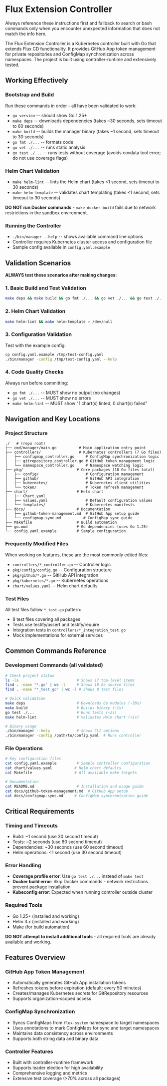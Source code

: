 # Flux Extension Controller

Always reference these instructions first and fallback to search or bash commands only when you encounter unexpected information that does not match the info here.

The Flux Extension Controller is a Kubernetes controller built with Go that extends Flux CD functionality. It provides GitHub App token management for private repositories and ConfigMap synchronization across namespaces. The project is built using controller-runtime and extensively tested.

## Working Effectively

### Bootstrap and Build
Run these commands in order - all have been validated to work:

- `go version` -- should show Go 1.25+
- `make deps` -- downloads dependencies (takes ~30 seconds, sets timeout to 60 seconds)
- `make build` -- builds the manager binary (takes ~1 second, sets timeout to 30 seconds)
- `go fmt ./...` -- formats code
- `go vet ./...` -- runs static analysis
- `go test ./...` -- runs tests without coverage (avoids covdata tool error; do not use coverage flags)

### Helm Chart Validation
- `make helm-lint` -- lints the Helm chart (takes <1 second, sets timeout to 30 seconds)
- `make helm-template` -- validates chart templating (takes <1 second, sets timeout to 30 seconds)

**DO NOT run Docker commands** - `make docker-build` fails due to network restrictions in the sandbox environment.

### Running the Controller
- `./bin/manager --help` -- shows available command line options
- Controller requires Kubernetes cluster access and configuration file
- Sample config available in `config.yaml.example`

## Validation Scenarios

**ALWAYS test these scenarios after making changes:**

### 1. Basic Build and Test Validation
```bash
make deps && make build && go fmt ./... && go vet ./... && go test ./...
```

### 2. Helm Chart Validation
```bash
make helm-lint && make helm-template > /dev/null
```

### 3. Configuration Validation
Test with the example config:
```bash
cp config.yaml.example /tmp/test-config.yaml
./bin/manager -config /tmp/test-config.yaml --help
```

### 4. Code Quality Checks
Always run before committing:
- `go fmt ./...` -- MUST show no output (no changes)
- `go vet ./...` -- MUST show no errors
- `make helm-lint` -- MUST show "1 chart(s) linted, 0 chart(s) failed"

## Navigation and Key Locations

### Project Structure
```
./   # (repo root)
├── cmd/manager/main.go          # Main application entry point
├── controllers/                 # Kubernetes controllers (7 Go files)
│   ├── configmap_controller.go     # ConfigMap synchronization logic
│   ├── gitrepository_controller.go # GitHub token management logic
│   └── namespace_controller.go     # Namespace watching logic
├── pkg/                        # Core packages (18 Go files total)
│   ├── config/                     # Configuration management
│   ├── github/                     # GitHub API integration
│   ├── kubernetes/                 # Kubernetes client utilities
│   └── token/                      # Token refresh management
├── chart/                      # Helm chart
│   ├── Chart.yaml
│   ├── values.yaml                 # Default configuration values
│   └── templates/                  # Kubernetes manifests
├── docs/                       # Documentation
│   ├── github-token-management.md  # GitHub App setup guide
│   └── configmap-sync.md          # ConfigMap sync guide
├── Makefile                    # Build automation
├── go.mod                      # Go dependencies (uses Go 1.25)
└── config.yaml.example         # Sample configuration
```

### Frequently Modified Files
When working on features, these are the most commonly edited files:
- `controllers/*_controller.go` -- Controller logic
- `pkg/config/config.go` -- Configuration structure
- `pkg/github/*.go` -- GitHub API integration
- `pkg/kubernetes/*.go` -- Kubernetes operations
- `chart/values.yaml` -- Helm chart defaults

### Test Files
All test files follow `*_test.go` pattern:
- 8 test files covering all packages
- Tests use testify/assert and testify/require
- Integration tests in `controllers/*_integration_test.go`
- Mock implementations for external services

## Common Commands Reference

### Development Commands (all validated)
```bash
# Check project status
ls -la                          # Shows 17 top-level items
find . -name "*.go" | wc -l     # Shows 18 Go source files
find . -name "*_test.go" | wc -l # Shows 8 test files

# Quick validation
make deps                       # Downloads Go modules (~30s)
make build                      # Builds binary (~1s) 
go test ./...                   # Runs tests (~2s)
make helm-lint                  # Validates Helm chart (<1s)

# Binary usage
./bin/manager --help            # Shows CLI options
./bin/manager -config /path/to/config.yaml  # Runs controller
```

### File Operations
```bash
# Key configuration files
cat config.yaml.example         # Sample controller configuration
cat chart/values.yaml          # Helm chart defaults
cat Makefile                   # All available make targets

# Documentation
cat README.md                   # Installation and usage guide  
cat docs/github-token-management.md  # GitHub App setup
cat docs/configmap-sync.md     # ConfigMap synchronization guide
```

## Critical Requirements

### Timing and Timeouts
- Build: ~1 second (use 30 second timeout)
- Tests: ~2 seconds (use 60 second timeout)  
- Dependencies: ~30 seconds (use 60 second timeout)
- Helm operations: <1 second (use 30 second timeout)

### Error Handling
- **Coverage profile error**: Use `go test ./...` instead of `make test`
- **Docker build error**: Skip Docker commands - network restrictions prevent package installation
- **Kubeconfig error**: Expected when running controller outside cluster

### Required Tools
- Go 1.25+ (installed and working)
- Helm 3.x (installed and working)
- Make (for build automation)

**DO NOT attempt to install additional tools** - all required tools are already available and working.

## Features Overview

### GitHub App Token Management
- Automatically generates GitHub App installation tokens
- Refreshes tokens before expiration (default: every 50 minutes)
- Creates/manages Kubernetes secrets for GitRepository resources
- Supports organization-scoped access

### ConfigMap Synchronization  
- Syncs ConfigMaps from `flux-system` namespace to target namespaces
- Uses annotations to mark ConfigMaps for sync and target namespaces
- Maintains data consistency across environments
- Supports both string data and binary data

### Controller Features
- Built with controller-runtime framework
- Supports leader election for high availability
- Comprehensive logging and metrics
- Extensive test coverage (>70% across all packages)
